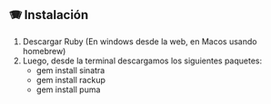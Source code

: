 ## 🪗 Instalación
1. Descargar Ruby (En windows desde la web, en Macos usando homebrew)
2. Luego, desde la terminal descargamos los siguientes paquetes:
    - gem install sinatra
    - gem install rackup
    - gem install puma